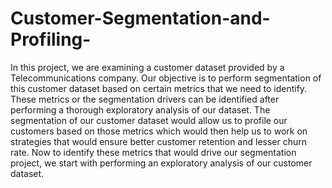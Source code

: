 # Customer-Segmentation-and-Profiling-
In this project, we are examining a customer dataset provided by a Telecommunications company. Our objective is to perform segmentation of this customer dataset based on certain metrics that we need to identify. These metrics or the segmentation drivers can be identified after performing a thorough exploratory analysis of our dataset. The segmentation of our customer dataset would allow us to profile our customers based on those metrics which would then help us to work on strategies that would ensure better customer retention and lesser churn rate. Now to identify these metrics that would drive our segmentation project, we start with performing an exploratory analysis of our customer dataset.
